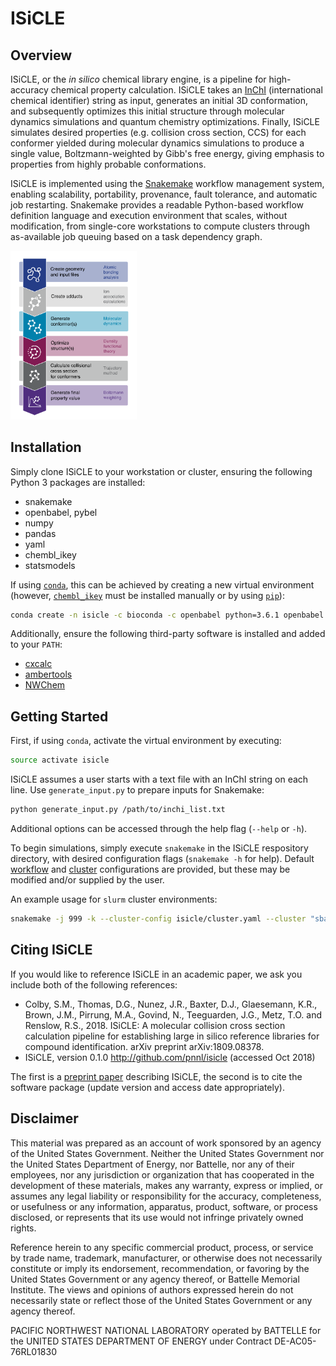 ISiCLE
======

Overview
--------
ISiCLE, or the _in silico_ chemical library engine, is a pipeline for high-accuracy chemical property calculation. ISiCLE takes an [InChI](https://en.wikipedia.org/wiki/International_Chemical_Identifier) (international chemical identifier) string as input, generates an initial 3D conformation, and subsequently optimizes this initial structure through molecular dynamics simulations and quantum chemistry optimizations. Finally, ISiCLE simulates desired properties (e.g. collision cross section, CCS) for each conformer yielded during molecular dynamics simulations to produce a single value, Boltzmann-weighted by Gibb's free energy, giving emphasis to properties from highly probable conformations.

ISiCLE is implemented using the [Snakemake](https://snakemake.readthedocs.io) workflow management system, enabling scalability, portability, provenance, fault tolerance, and automatic job restarting. Snakemake provides a readable Python-based workflow definition language and execution environment that scales, without modification, from single-core workstations to compute clusters through as-available job queuing based on a task dependency graph.

<img src="resources/schematic.svg" width="40%" height="40%">

Installation
------------
Simply clone ISiCLE to your workstation or cluster, ensuring the following Python 3 packages are installed:
* snakemake
* openbabel, pybel
* numpy
* pandas
* yaml
* chembl_ikey
* statsmodels

If using [``conda``](https://www.anaconda.com/download/), this can be achieved by creating a new virtual environment (however, [``chembl_ikey``](https://github.com/mnowotka/chembl_ikey) must be installed manually or by using [``pip``](https://pypi.org/project/pip/)):
```bash
conda create -n isicle -c bioconda -c openbabel python=3.6.1 openbabel pybel snakemake numpy pandas yaml pathlib statsmodels
```

Additionally, ensure the following third-party software is installed and added to your ``PATH``:
* [cxcalc](https://chemaxon.com/marvin-archive/5_2_0/marvin/help/applications/calc.html)
* [ambertools](http://ambermd.org/GetAmber.php#ambertools)
* [NWChem](http://www.nwchem-sw.org/index.php/Download)

Getting Started
---------------
First, if using ``conda``, activate the virtual environment by executing:
```bash
source activate isicle
```

ISiCLE assumes a user starts with a text file with an InChI string on each line. Use ``generate_input.py`` to prepare inputs for Snakemake:
```bash
python generate_input.py /path/to/inchi_list.txt
```
Additional options can be accessed through the help flag (``--help`` or ``-h``).

To begin simulations, simply execute ``snakemake`` in the ISiCLE respository directory, with desired configuration flags (``snakemake -h`` for help). Default [workflow](isicle/config.yaml) and [cluster](isicle/cluster.yaml) configurations are provided, but these may be modified and/or supplied by the user. 

An example usage for ``slurm`` cluster environments:
```bash
snakemake -j 999 -k --cluster-config isicle/cluster.yaml --cluster "sbatch -A {cluster.account} -N {cluster.nodes} -t {cluster.time} -J {cluster.name} --ntasks-per-node {cluster.ntasks}"
```

Citing ISiCLE
-------------
If you would like to reference ISiCLE in an academic paper, we ask you include both of the following references:

* Colby, S.M., Thomas, D.G., Nunez, J.R., Baxter, D.J., Glaesemann, K.R., Brown, J.M., Pirrung, M.A., Govind, N., Teeguarden, J.G., Metz, T.O. and Renslow, R.S., 2018. ISiCLE: A molecular collision cross section calculation pipeline for establishing large in silico reference libraries for compound identification. arXiv preprint arXiv:1809.08378.
* ISiCLE, version 0.1.0 http://github.com/pnnl/isicle (accessed Oct 2018)

The first is a [preprint paper](https://arxiv.org/abs/1809.08378) describing ISiCLE, the second is to cite the software package (update version and access date appropriately).

Disclaimer
----------
This material was prepared as an account of work sponsored by an agency of the United States Government. Neither the United States Government nor the United States Department of Energy, nor Battelle, nor any of their employees, nor any jurisdiction or organization that has cooperated in the development of these materials, makes any warranty, express or implied, or assumes any legal liability or responsibility for the accuracy, completeness, or usefulness or any information, apparatus, product, software, or process disclosed, or represents that its use would not infringe privately owned rights.

Reference herein to any specific commercial product, process, or service by trade name, trademark, manufacturer, or otherwise does not necessarily constitute or imply its endorsement, recommendation, or favoring by the United States Government or any agency thereof, or Battelle Memorial Institute. The views and opinions of authors expressed herein do not necessarily state or reflect those of the United States Government or any agency thereof.

PACIFIC NORTHWEST NATIONAL LABORATORY operated by BATTELLE for the UNITED STATES DEPARTMENT OF ENERGY under Contract DE-AC05-76RL01830
